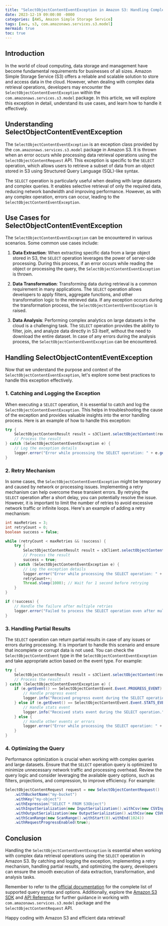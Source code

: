 ```yaml
---
title: "SelectObjectContentEventException in Amazon S3: Handling Complex Data Retrieval"
date: 2023-12-19 09:00:00 -0000
categories: [AWS, Amazon Simple Storage Service]
tags: [aws, s3, com.amazonaws.services.s3.model]
mermaid: true
toc: true
---
```



## Introduction

In the world of cloud computing, data storage and management have become fundamental requirements for businesses of all sizes. Amazon Simple Storage Service (S3) offers a reliable and scalable solution to store and access data in the cloud. However, when dealing with complex data retrieval operations, developers may encounter the `SelectObjectContentEventException` within the `com.amazonaws.services.s3.model` package. In this article, we will explore this exception in detail, understand its use cases, and learn how to handle it effectively.

## Understanding SelectObjectContentEventException

The `SelectObjectContentEventException` is an exception class provided by the `com.amazonaws.services.s3.model` package in Amazon S3. It is thrown when an error occurs while processing data retrieval operations using the `SelectObjectContentRequest` API. This exception is specific to the `SELECT` operation, which allows users to retrieve a subset of data from an object stored in S3 using Structured Query Language (SQL)-like syntax.

The `SELECT` operation is particularly useful when dealing with large datasets and complex queries. It enables selective retrieval of only the required data, reducing network bandwidth and improving performance. However, as with any complex operation, errors can occur, leading to the `SelectObjectContentEventException`.

## Use Cases for SelectObjectContentEventException

The `SelectObjectContentEventException` can be encountered in various scenarios. Some common use cases include:

1. **Data Extraction**: When extracting specific data from a large object stored in S3, the `SELECT` operation leverages the power of server-side processing. During this process, if an error occurs while reading the object or processing the query, the `SelectObjectContentEventException` is thrown.

2. **Data Transformation**: Transforming data during retrieval is a common requirement in many applications. The `SELECT` operation allows developers to apply filters, aggregate functions, and other transformation logic to the retrieved data. If any exception occurs during the transformation process, the `SelectObjectContentEventException` is raised.

3. **Data Analysis**: Performing complex analytics on large datasets in the cloud is a challenging task. The `SELECT` operation provides the ability to filter, join, and analyze data directly in S3 itself, without the need to download the entire dataset. In case of any errors during the analysis process, the `SelectObjectContentEventException` can be encountered.

## Handling SelectObjectContentEventException

Now that we understand the purpose and context of the `SelectObjectContentEventException`, let's explore some best practices to handle this exception effectively.

### 1. Catching and Logging the Exception

When executing a `SELECT` operation, it is essential to catch and log the `SelectObjectContentEventException`. This helps in troubleshooting the cause of the exception and provides valuable insights into the error handling process. Here is an example of how to handle this exception:

```java
try {
    SelectObjectContentResult result = s3Client.selectObjectContent(request);
    // Process the result
} catch (SelectObjectContentEventException e) {
    // Log the exception details
    logger.error("Error while processing the SELECT operation: " + e.getMessage());
}
```

### 2. Retry Mechanism

In some cases, the `SelectObjectContentEventException` might be temporary and caused by network or processing issues. Implementing a retry mechanism can help overcome these transient errors. By retrying the `SELECT` operation after a short delay, you can potentially resolve the issue. However, it is important to limit the number of retries to avoid excessive network traffic or infinite loops. Here's an example of adding a retry mechanism:

```java
int maxRetries = 3;
int retryCount = 0;
boolean success = false;

while (retryCount < maxRetries && !success) {
    try {
        SelectObjectContentResult result = s3Client.selectObjectContent(request);
        // Process the result
        success = true;
    } catch (SelectObjectContentEventException e) {
        // Log the exception details
        logger.error("Error while processing the SELECT operation: " + e.getMessage());
        retryCount++;
        Thread.sleep(1000); // Wait for 1 second before retrying
    }
}

if (!success) {
    // Handle the failure after multiple retries
    logger.error("Failed to process the SELECT operation even after multiple retries.");
}
```

### 3. Handling Partial Results

The `SELECT` operation can return partial results in case of any issues or errors during processing. It is important to handle this scenario and ensure that incomplete or corrupt data is not used. You can check the `SelectObjectContentEvent` type in the `SelectObjectContentEventException` and take appropriate action based on the event type. For example:

```java
try {
    SelectObjectContentResult result = s3Client.selectObjectContent(request);
    // Process the result
} catch (SelectObjectContentEventException e) {
    if (e.getEvent() == SelectObjectContentEvent.Event.PROGRESS_EVENT) {
        // Handle progress event
        logger.info("Received progress event during the SELECT operation.");
    } else if (e.getEvent() == SelectObjectContentEvent.Event.STATS_EVENT) {
        // Handle stats event
        logger.info("Received stats event during the SELECT operation.");
    } else {
        // Handle other events or errors
        logger.error("Error while processing the SELECT operation: " + e.getMessage());
    }
}
```

### 4. Optimizing the Query

Performance optimization is crucial when working with complex queries and large datasets. Ensure that the `SELECT` operation query is optimized to minimize unnecessary network traffic and processing overhead. Review the query logic and consider leveraging the available query options, such as filters, projections, and compression, to improve efficiency. For example:

```java
SelectObjectContentRequest request = new SelectObjectContentRequest()
    .withBucketName("my-bucket")
    .withKey("my-object")
    .withExpression("SELECT * FROM S3Object")
    .withInputSerialization(new InputSerialization().withCsv(new CSVInput().withFileHeaderInfo(FileHeaderInfo.USE)))
    .withOutputSerialization(new OutputSerialization().withCsv(new CSVOutput()))
    .withScanRange(new ScanRange().withStart(0).withEnd(1024))
    .withRequestProgressEnabled(true);
```

## Conclusion

Handling the `SelectObjectContentEventException` is essential when working with complex data retrieval operations using the `SELECT` operation in Amazon S3. By catching and logging the exception, implementing a retry mechanism, handling partial results, and optimizing the query, developers can ensure the smooth execution of data extraction, transformation, and analysis tasks.

Remember to refer to the [official documentation](https://docs.aws.amazon.com/AmazonS3/latest/API/RESTSelectObjectAppendix.html) for the complete list of supported query syntax and options. Additionally, explore the [Amazon S3 SDK](https://aws.amazon.com/tools/) and [API Reference](https://docs.aws.amazon.com/sdk-for-java/latest/developer-guide/home.html) for further guidance in working with `com.amazonaws.services.s3.model` package and the `SelectObjectContentRequest` API.

Happy coding with Amazon S3 and efficient data retrieval!